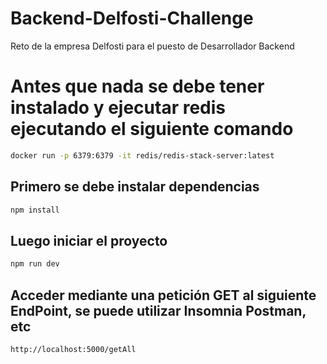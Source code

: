 # Backend-Delfosti-Challenge
Reto de la empresa Delfosti para el puesto de Desarrollador Backend


# Antes que nada se debe tener instalado y ejecutar redis ejecutando el siguiente comando
```bash 
docker run -p 6379:6379 -it redis/redis-stack-server:latest
```

## Primero se debe instalar dependencias
```bash 
npm install
```
## Luego iniciar el proyecto
```bash 
npm run dev
```
## Acceder mediante una petición GET al siguiente EndPoint, se puede utilizar Insomnia Postman, etc
``` 
http://localhost:5000/getAll
```


